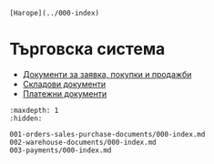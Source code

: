 ```{only} html
[Нагоре](../000-index)
```

# Търговска система

 - [Документи за заявка, покупки и продажби](001-orders-sales-purchase-documents/000-index.md)
 - [Складови документи](002-warehouse-documents/000-index.md)
 - [Платежни документи](003-payments/000-index.md)

 ```{toctree}
:maxdepth: 1
:hidden:

001-orders-sales-purchase-documents/000-index.md
002-warehouse-documents/000-index.md
003-payments/000-index.md
```